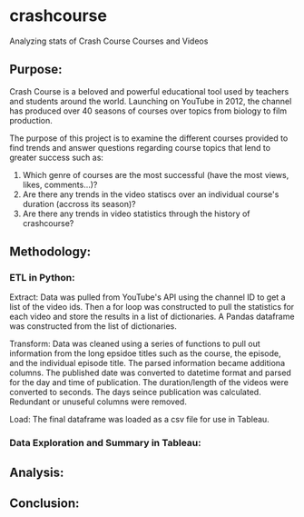 # crashcourse
Analyzing stats of Crash Course Courses and Videos
## Purpose:
Crash Course is a beloved and powerful educational tool used by teachers and students around the world. Launching on YouTube in 2012, the channel has produced over 40 seasons of courses over topics from biology to film production.

The purpose of this project is to examine the different courses provided to find trends and answer questions regarding course topics that lend to greater success such as:
1. Which genre of courses are the most successful (have the most views, likes, comments...)?
2. Are there any trends in the video statiscs over an individual course's duration (accross its season)?
3. Are there any trends in video statistics through the history of crashcourse?

 ## Methodology:

 ### ETL in Python: 
Extract: Data was pulled from YouTube's API using the channel ID to get a list of the video ids. Then a for loop was constructed to pull the statistics for each video and store the results in a list of dictionaries. A Pandas dataframe was constructed from the list of dictionaries. 

Transform: Data was cleaned using a series of functions to pull out information from the long epsidoe titles such as the course, the episode, and the individual episode title. The parsed information became additiona columns. The published date was converted to datetime format and parsed for the day and time of publication. The duration/length of the videos were converted to seconds. The days seince publication was calculated. Redundant or unuseful columns were removed. 

Load: The final dataframe was loaded as a csv file for use in Tableau.

 ### Data Exploration and Summary in Tableau:

 ## Analysis:

 ## Conclusion: 
